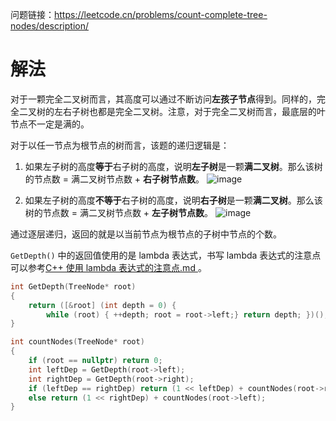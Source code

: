 问题链接：https://leetcode.cn/problems/count-complete-tree-nodes/description/

# 解法

对于一颗完全二叉树而言，其高度可以通过不断访问**左孩子节点**得到。同样的，完全二叉树的左右子树也都是完全二叉树。注意，对于完全二叉树而言，最底层的叶节点不一定是满的。

对于以任一节点为根节点的树而言，该题的递归逻辑是：
1. 如果左子树的高度**等于**右子树的高度，说明**左子树**是一颗**满二叉树**。那么该树的节点数 = 满二叉树节点数 + **右子树节点数**。
![image](https://github.com/user-attachments/assets/1ce1020f-40ef-4a5b-820a-5bc47e8b53b5)

2. 如果左子树的高度**不等于**右子树的高度，说明**右子树**是一颗**满二叉树**。那么该树的节点数 = 满二叉树节点数 + **左子树节点数**。
![image](https://github.com/user-attachments/assets/e43309d5-8a5a-4735-82a9-2a834e407a90)

通过逐层递归，返回的就是以当前节点为根节点的子树中节点的个数。

`GetDepth()` 中的返回值使用的是 lambda 表达式，书写 lambda 表达式的注意点可以参考[C++ 使用 lambda 表达式的注意点.md
](https://github.com/SakuraMayAi/Tricks-of-Programming/blob/main/C%2B%2B%20%E4%BD%BF%E7%94%A8%20lambda%20%E8%A1%A8%E8%BE%BE%E5%BC%8F%E7%9A%84%E6%B3%A8%E6%84%8F%E7%82%B9.md)。

```cpp
int GetDepth(TreeNode* root)
{
    return ([&root] (int depth = 0) { 
        while (root) { ++depth; root = root->left;} return depth; })();
}

int countNodes(TreeNode* root)
{
    if (root == nullptr) return 0;
    int leftDep = GetDepth(root->left);
    int rightDep = GetDepth(root->right);
    if (leftDep == rightDep) return (1 << leftDep) + countNodes(root->right);
    else return (1 << rightDep) + countNodes(root->left);
}
```
